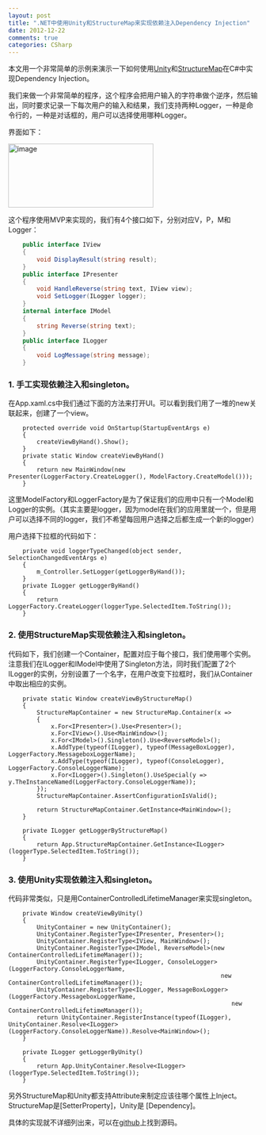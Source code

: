 ```yaml
---
layout: post
title: ".NET中使用Unity和StructureMap来实现依赖注入Dependency Injection"
date: 2012-12-22
comments: true
categories: CSharp
---
```

<p>本文用一个非常简单的示例来演示一下如何使用<a href="http://unity.codeplex.com/">Unity</a>和<a href="http://docs.structuremap.net/index.html">StructureMap</a>在C#中实现Dependency Injection。</p>  <p>我们来做一个非常简单的程序，这个程序会把用户输入的字符串做个逆序，然后输出，同时要求记录一下每次用户的输入和结果，我们支持两种Logger，一种是命令行的，一种是对话框的，用户可以选择使用哪种Logger。</p>  <p>界面如下：</p>  <p><a href="http://images.cnblogs.com/cnblogs_com/fresky/201212/201212220029116068.png"><img style="background-image: none; border-bottom: 0px; border-left: 0px; padding-left: 0px; padding-right: 0px; display: inline; border-top: 0px; border-right: 0px; padding-top: 0px" title="image" border="0" alt="image" src="http://images.cnblogs.com/cnblogs_com/fresky/201212/201212220029121575.png" width="293" height="129" /></a></p>  <p>这个程序使用MVP来实现的，我们有4个接口如下，分别对应V，P，M和Logger：</p> 


```c#
    public interface IView
    {
        void DisplayResult(string result);
    }
    public interface IPresenter
    {
        void HandleReverse(string text, IView view);
        void SetLogger(ILogger logger);
    }
    internal interface IModel
    {
        string Reverse(string text);
    }
    public interface ILogger
    {
        void LogMessage(string message);
    }
```

<h3>1. 手工实现依赖注入和singleton。</h3>

<p>在App.xaml.cs中我们通过下面的方法来打开UI。可以看到我们用了一堆的new关联起来，创建了一个view。</p>

```
	protected override void OnStartup(StartupEventArgs e)
	{
		createViewByHand().Show();
	}
	private static Window createViewByHand()
	{
		return new MainWindow(new Presenter(LoggerFactory.CreateLogger(), ModelFactory.CreateModel()));
	}
```

<p>这里ModelFactory和LoggerFactory是为了保证我们的应用中只有一个Model和Logger的实例。（其实主要是logger，因为model在我们的应用里就一个，但是用户可以选择不同的logger，我们不希望每回用户选择之后都生成一个新的logger）</p>

<p>用户选择下拉框的代码如下：</p>

```
	private void loggerTypeChanged(object sender, SelectionChangedEventArgs e)
	{
		m_Controller.SetLogger(getLoggerByHand());
	}
	private ILogger getLoggerByHand()
	{
		return LoggerFactory.CreateLogger(loggerType.SelectedItem.ToString());
	}
```

<h3>2. 使用StructureMap实现依赖注入和singleton。</h3>

<p>代码如下，我们创建一个Container，配置对应于每个接口，我们使用哪个实例。注意我们在ILogger和IModel中使用了Singleton方法，同时我们配置了2个ILogger的实例，分别设置了一个名字，在用户改变下拉框时，我们从Container中取出相应的实例。</p>

```
	private static Window createViewByStructureMap()
	{
		StructureMapContainer = new StructureMap.Container(x =>
		{
			x.For<IPresenter>().Use<Presenter>();
			x.For<IView>().Use<MainWindow>();
			x.For<IModel>().Singleton().Use<ReverseModel>();
			x.AddType(typeof(ILogger), typeof(MessageBoxLogger), LoggerFactory.MessageboxLoggerName);
			x.AddType(typeof(ILogger), typeof(ConsoleLogger), LoggerFactory.ConsoleLoggerName);
			x.For<ILogger>().Singleton().UseSpecial(y => y.TheInstanceNamed(LoggerFactory.ConsoleLoggerName));
		});
		StructureMapContainer.AssertConfigurationIsValid();

		return StructureMapContainer.GetInstance<MainWindow>();
	}

	private ILogger getLoggerByStructureMap()
	{
		return App.StructureMapContainer.GetInstance<ILogger>(loggerType.SelectedItem.ToString());
	}
```

<h3>3. 使用Unity实现依赖注入和singleton。</h3>

<p>代码非常类似，只是用ContainerControlledLifetimeManager来实现singleton。</p>

```
	private Window createViewByUnity()
	{
		UnityContainer = new UnityContainer();
		UnityContainer.RegisterType<IPresenter, Presenter>();
		UnityContainer.RegisterType<IView, MainWindow>();
		UnityContainer.RegisterType<IModel, ReverseModel>(new ContainerControlledLifetimeManager());
		UnityContainer.RegisterType<ILogger, ConsoleLogger>(LoggerFactory.ConsoleLoggerName,
															new ContainerControlledLifetimeManager());
		UnityContainer.RegisterType<ILogger, MessageBoxLogger>(LoggerFactory.MessageboxLoggerName,
															   new ContainerControlledLifetimeManager());
		return UnityContainer.RegisterInstance(typeof(ILogger), UnityContainer.Resolve<ILogger>(LoggerFactory.ConsoleLoggerName)).Resolve<MainWindow>();
	}

	private ILogger getLoggerByUnity()
	{
		return App.UnityContainer.Resolve<ILogger>(loggerType.SelectedItem.ToString());
	}
```

<p>另外StructureMap和Unity都支持Attribute来制定应该往哪个属性上Inject。StructureMap是[SetterProperty]，Unity是 [Dependency]。</p>

<p>具体的实现就不详细列出来，可以在<a href="https://github.com/fresky/DIExample">github</a>上找到源码。

  

  

  

  

  
</p>